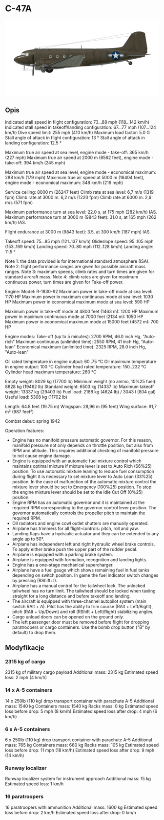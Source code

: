 # C-47A

![c47a](../images/c47a.png)

## Opis

Indicated stall speed in flight configuration: 73...88 mph (118...142 km/h)
Indicated stall speed in takeoff/landing configuration: 67...77 mph (107...124 km/h)
Dive speed limit: 255 mph (410 km/h)
Maximum load factor: 5.0 G
Stall angle of attack in flight configuration: 13 °
Stall angle of attack in landing configuration: 12.5 °

Maximum true air speed at sea level, engine mode - take-off: 365 km/h (227 mph)
Maximum true air speed at 2000 m (6562 feet), engine mode - take-off: 394 km/h (245 mph)

Maximum true air speed at sea level, engine mode - economical maximum: 288 km/h (179 mph)
Maximum true air speed at 5000 m (16404 feet), engine mode - economical maximum: 348 km/h (216 mph)

Service ceiling: 8000 m (26247 feet)
Climb rate at sea level: 6,7 m/s (1319 fpm)
Climb rate at 3000 m: 6,2 m/s (1220 fpm)
Climb rate at 6000 m: 2,9 m/s (571 fpm)

Maximum performance turn at sea level: 22.0 s, at 175 mph (282 km/h) IAS.
Maximum performance turn at 3000 m (9843 feet): 31.0 s, at 165 mph (262 km/h) IAS.

Flight endurance at 3000 m (9843 feet): 3.5, at 300 km/h (187 mph) IAS.

Takeoff speed: 75...85 mph (121..137 km/h)
Glideslope speed: 95..105 mph (153..169 km/h)
Landing speed: 70..80 mph (112..128 km/h)
Landing angle: 11.5 °

Note 1: the data provided is for international standard atmosphere (ISA).
Note 2: flight performance ranges are given for possible aircraft mass ranges.
Note 3: maximum speeds, climb rates and turn times are given for standard aircraft mass.
Note 4: climb rates are given for maximum continuous power, turn times are given for Take-off power.

Engine:
Model: R-1830-92
Maximum power in take-off mode at sea level: 1170 HP
Maximum power in maximum continuous mode at sea level: 1030 HP
Maximum power in economical maximum mode at sea level: 590 HP

Maximum power in take-off mode at 4800 feet (1463 m): 1200 HP
Maximum power in maximum continuous mode at 7000 feet (2134 m): 1050 HP
Maximum power in economical maximum mode at 15000 feet (4572 m): 700 HP

Engine modes:
Take-off (up to 5 minutes): 2700 RPM, 46.0 inch Hg, "Auto-rich"
Maximum continuous (unlimited time): 2550 RPM, 41 inch Hg, "Auto-lean"
Economical maximum (unlimited time): 2325 RPM, 28.0 inch Hg, "Auto-lean"

Oil rated temperature in engine output: 60..75 °C
Oil maximum temperature in engine output: 100 °C
Cylinder head rated temperature: 150..232 °C
Cylinder head maximum temperature: 260 °C

Empty weight: 8029 kg (17700 lb)
Minimum weight (no ammo, 10%25 fuel): 8828 kg (19462 lb)
Standard weight: 6503 kg (14337 lb)
Maximum takeoff weight: 13337 kg (29403 lb)
Fuel load: 2188 kg (4824 lb) / 3043 l (804 gal)
Useful load: 5308 kg (11702 lb)

Length: 64.8 feet (19.75 m)
Wingspan: 28,96 m (95 feet)
Wing surface: 91,7 m² (987 feet²)

Combat debut: spring 1942

Operation features:
- Engine has no manifold pressure automatic governor. For this reason, manifold pressure not only depends on throttle position, but also from RPM and altitude. This requires additional checking of manifold pressure to not cause engine damage.
- Engine is equipped with an automatic fuel mixture control which maintains optimal mixture if mixture lever is set to Auto Rich (66%25) position. To use automatic mixture leaning to reduce fuel consumption during flight it is necessary to set mixture lever to Auto Lean (33%25) position. In the case of malfunction of the automatic mixture control the mixture lever should be set to Emergency (100%25) position. To stop the engine mixture lever should be set to the Idle Cut Off (0%25) position.
- Engine RPM has an automatic governor and it is maintained at the required RPM corresponding to the governor control lever position. The governor automatically controls the propeller pitch to maintain the required RPM.
- Oil radiators and engine cowl outlet shutters are manually operated.
- Airplane has trimmers for all flight-controls: pitch, roll and yaw.
- Landing flaps have a hydraulic actuator and they can be extended to any angle up to 50°.
- Airplane has independent left and right hydraulic wheel brake controls. To apply either brake push the upper part of the rudder pedal.
- Airplane is equipped with a parking brake system.
- Airplane is equipped with formation, recognition and landing lights.
- Engine has a one-stage mechanical supercharger.
- Airplane have a fuel gauge which shows remaining fuel in fuel tanks depending on switch position. In game the fuel indicator switch changes by pressing (RShift+I).
- Airplane has a manual control for the tailwheel lock. The unlocked tailwheel has no turn limit. The tailwheel should be locked when taxiing straight for a long distance and before takeoff and landing.
- The aircraft is equipped with three-channel autopilot system (main switch RAlt + A). Pilot has the ability to trim course (RAlt + Left/Right), pitch (RAlt + Up/Down) and roll (RShift + Left/Right) stabilizing angles.
- Cargo unload doors can be opened on the ground only.
- The left passenger door must be removed before flight for dropping paratroopers or cargo containers. Use the bomb drop button ("B" by default) to drop them.

## Modyfikacje

### 2315 kg of cargo

2315 kg of military cargo payload
Additional mass: 2315 kg
Estimated speed loss: 2 mph (4 km/h)

### 14 x A-5 containers

14 x 250lb (110 kg) drop transport container with parachute A-5
Additional mass: 1540 kg
Containers mass: 1540 kg
Racks mass: 0 kg
Estimated speed loss before drop: 5 mph (8 km/h)
Estimated speed loss after drop: 4 mph (6 km/h)
### 6 x A-5 containers

6 x 250lb (110 kg) drop transport container with parachute A-5
Additional mass: 765 kg
Containers mass: 660 kg
Racks mass: 105 kg
Estimated speed loss before drop: 11 mph (18 km/h)
Estimated speed loss after drop: 9 mph (14 km/h)
### Runway localizer

Runway localizer system for instrument approach
Additional mass: 15 kg
Estimated speed loss: 1 km/h
### 16 paratroopers

16 paratroopers with ammunition
Additional mass: 1600 kg
Estimated speed loss before drop: 2 km/h
Estimated speed loss after drop: 0 km/h